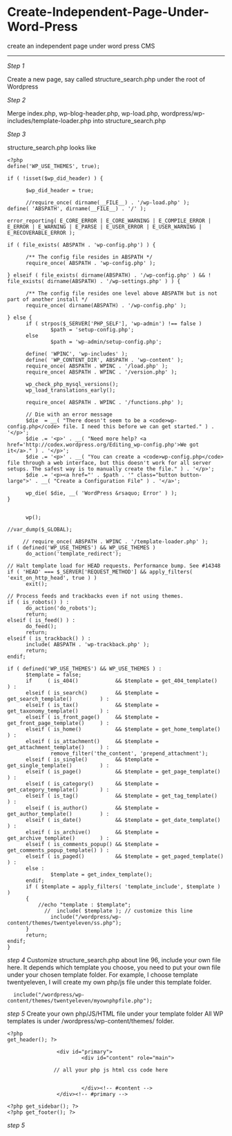 Create-Independent-Page-Under-Word-Press
========================================

create an independent page under word press CMS

--------------------------------------

*Step 1*
  
  Create a new page, say called structure_search.php under the root of Wordpress
  
*Step 2*

  Merge index.php, wp-blog-header.php, wp-load.php, wordpress/wp-includes/template-loader.php
  into structure_search.php
  
*Step 3*

  structure_search.php looks like
  
  ```
<?php
define('WP_USE_THEMES', true);

if ( !isset($wp_did_header) ) {

        $wp_did_header = true;

        //require_once( dirname(__FILE__) . '/wp-load.php' );
define( 'ABSPATH', dirname(__FILE__) . '/' );

error_reporting( E_CORE_ERROR | E_CORE_WARNING | E_COMPILE_ERROR | E_ERROR | E_WARNING | E_PARSE | E_USER_ERROR | E_USER_WARNING | E_RECOVERABLE_ERROR );

if ( file_exists( ABSPATH . 'wp-config.php') ) {

        /** The config file resides in ABSPATH */
        require_once( ABSPATH . 'wp-config.php' );

} elseif ( file_exists( dirname(ABSPATH) . '/wp-config.php' ) && ! file_exists( dirname(ABSPATH) . '/wp-settings.php' ) ) {

        /** The config file resides one level above ABSPATH but is not part of another install */
        require_once( dirname(ABSPATH) . '/wp-config.php' );

} else {
        if ( strpos($_SERVER['PHP_SELF'], 'wp-admin') !== false )
                $path = 'setup-config.php';
        else
                $path = 'wp-admin/setup-config.php';

        define( 'WPINC', 'wp-includes' );
        define( 'WP_CONTENT_DIR', ABSPATH . 'wp-content' );
        require_once( ABSPATH . WPINC . '/load.php' );
        require_once( ABSPATH . WPINC . '/version.php' );

        wp_check_php_mysql_versions();
        wp_load_translations_early();

        require_once( ABSPATH . WPINC . '/functions.php' );

        // Die with an error message
        $die  = __( "There doesn't seem to be a <code>wp-config.php</code> file. I need this before we can get started." ) . '</p>';
        $die .= '<p>' . __( "Need more help? <a href='http://codex.wordpress.org/Editing_wp-config.php'>We got it</a>." ) . '</p>';
        $die .= '<p>' . __( "You can create a <code>wp-config.php</code> file through a web interface, but this doesn't work for all server setups. The safest way is to manually create the file." ) . '</p>';
        $die .= '<p><a href="' . $path . '" class="button button-large">' . __( "Create a Configuration File" ) . '</a>';

        wp_die( $die, __( 'WordPress &rsaquo; Error' ) );
}


        wp();

//var_dump($_GLOBAL);

       // require_once( ABSPATH . WPINC . '/template-loader.php' );
if ( defined('WP_USE_THEMES') && WP_USE_THEMES )
        do_action('template_redirect');

// Halt template load for HEAD requests. Performance bump. See #14348
if ( 'HEAD' === $_SERVER['REQUEST_METHOD'] && apply_filters( 'exit_on_http_head', true ) )
        exit();

// Process feeds and trackbacks even if not using themes.
if ( is_robots() ) :
        do_action('do_robots');
        return;
elseif ( is_feed() ) :
        do_feed();
        return;
elseif ( is_trackback() ) :
        include( ABSPATH . 'wp-trackback.php' );
        return;
endif;

if ( defined('WP_USE_THEMES') && WP_USE_THEMES ) :
        $template = false;
        if     ( is_404()            && $template = get_404_template()            ) :
        elseif ( is_search()         && $template = get_search_template()         ) :
        elseif ( is_tax()            && $template = get_taxonomy_template()       ) :
        elseif ( is_front_page()     && $template = get_front_page_template()     ) :
        elseif ( is_home()           && $template = get_home_template()           ) :
        elseif ( is_attachment()     && $template = get_attachment_template()     ) :
                remove_filter('the_content', 'prepend_attachment');
        elseif ( is_single()         && $template = get_single_template()         ) :
        elseif ( is_page()           && $template = get_page_template()           ) :
        elseif ( is_category()       && $template = get_category_template()       ) :
        elseif ( is_tag()            && $template = get_tag_template()            ) :
        elseif ( is_author()         && $template = get_author_template()         ) :
        elseif ( is_date()           && $template = get_date_template()           ) :
        elseif ( is_archive()        && $template = get_archive_template()        ) :
        elseif ( is_comments_popup() && $template = get_comments_popup_template() ) :
        elseif ( is_paged()          && $template = get_paged_template()          ) :
        else :
                $template = get_index_template();
        endif;
        if ( $template = apply_filters( 'template_include', $template ) )
        {
            //echo "template : $template";
              //  include( $template ); // customize this line
                include("/wordpress/wp-content/themes/twentyeleven/ss.php");
        }
        return;
endif;
}

  ```

*step 4*
  Customize structure_search.php
  about line 96,  include your own file here. 
  It depends which template you choose, you need to put your own file under your chosen template folder.
  For example, I choose template twentyeleven, I will create my own php/js file under this template folder.
```
  include("/wordpress/wp-content/themes/twentyeleven/myownphpfile.php");
```

*step 5*
  Create your own php/JS/HTML file under your  template folder
  All WP templates is under /wordpress/wp-content/themes/ folder.
  
```
<?php
get_header(); ?>

                <div id="primary">
                        <div id="content" role="main">

               // all your php js html css code here


                        </div><!-- #content -->
                </div><!-- #primary -->

<?php get_sidebar(); ?>
<?php get_footer(); ?>

```
  


*step 5*
  
